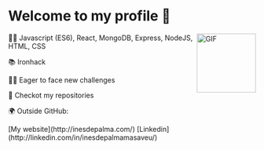 # Welcome to my profile 🙌

<img align="right" alt="GIF" height="120px" src="https://camo.githubusercontent.com/5fca3db52c463447c36cbf864b01eac247219e56ce24dc0169a66c62ae53a481/68747470733a2f2f6d656469612e67697068792e636f6d2f6d656469612f6475334a336358797a686a3735494f6776412f67697068792e676966" />
<p>👨‍💻 Javascript (ES6), React, MongoDB, Express, NodeJS, HTML, CSS</p>
<p>📚 Ironhack</p>
<p>🙋‍♀️ Eager to face new challenges</p>
<p>👀 Checkot my repositories</p>
<p>🌍 Outside GitHub:</p>
[My website](http://inesdepalma.com/)
[Linkedin](http://linkedin.com/in/inesdepalmamasaveu/)

<!--
**Palmasa/Palmasa** is a ✨ _special_ ✨ repository because its `README.md` (this file) appears on your GitHub profile.
[My website]: 
Here are some ideas to get you started:

- 🔭 I’m currently working on ...
- 🌱 I’m currently learning ...
- 👯 I’m looking to collaborate on ...
- 🤔 I’m looking for help with ...
- 💬 Ask me about ...
- 📫 How to reach me: ...
- 😄 Pronouns: ...
- ⚡ Fun fact: ...
-->
